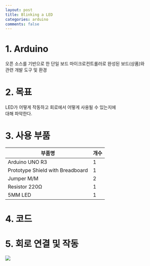 ```yaml
---
layout: post
title: Blinking a LED
categories: arduino
comments: false
---
```


# 1. Arduino
오픈 소스를 기반으로 한 단일 보드 마이크로컨트롤러로 완성된 보드(상품)와 <br/>관련 개발 도구 및 환경

# 2. 목표
LED가 어떻게 작동하고 회로에서 어떻게 사용될 수 있는지에<br/> 대해 파악한다.

# 3. 사용 부품

|부품명|개수|
|------|---|
|Arduino UNO R3|1|
|Prototype Shield with Breadboard|1|
|Jumper M/M|2|
|Resistor 220Ω|1|
|5MM LED|1|

# 4. 코드
<script src="https://gist.github.com/WoojinJeonkr/0ccdd2a94164bc9c8e706ff6ac0e0428.js"></script>
# 5. 회로 연결 및 작동
<img src="https://github.com/WoojinJeonkr/WoojinJeonkr.github.io/blob/main/assets/img/Blinking_a_LED.gif?raw=true"/>